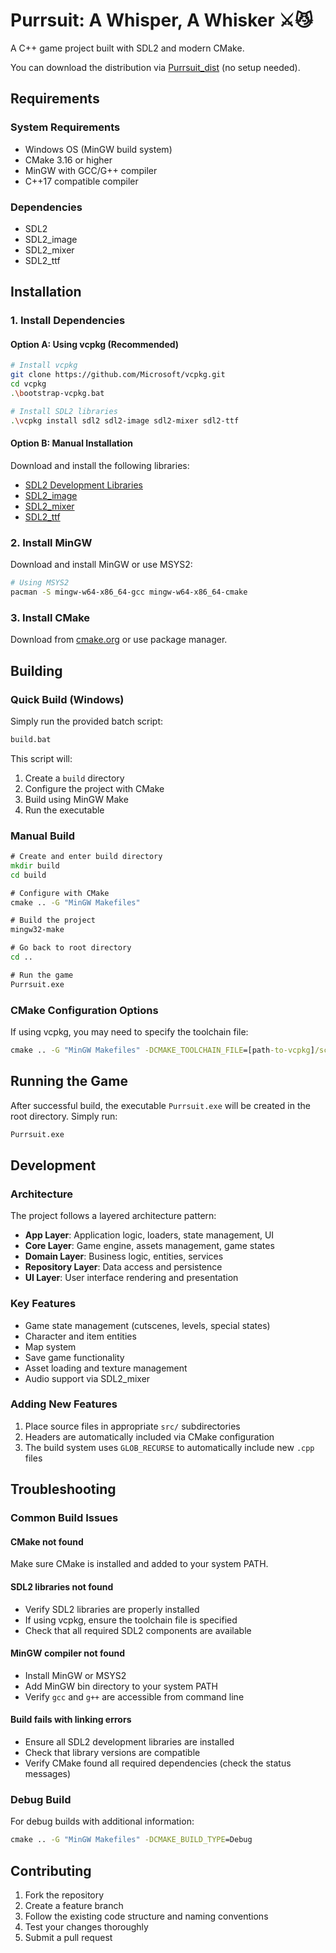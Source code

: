 # Purrsuit: A Whisper, A Whisker ⚔️😼

A C++ game project built with SDL2 and modern CMake.

You can download the distribution via [Purrsuit_dist](https://drive.google.com/drive/folders/1JwROOJ-mXMtT8RjtUZRkc9PJSjtFNx76) (no setup needed).
## Requirements

### System Requirements
- Windows OS (MinGW build system)
- CMake 3.16 or higher
- MinGW with GCC/G++ compiler
- C++17 compatible compiler

### Dependencies
- SDL2
- SDL2_image
- SDL2_mixer
- SDL2_ttf

## Installation

### 1. Install Dependencies

#### Option A: Using vcpkg (Recommended)
```bash
# Install vcpkg
git clone https://github.com/Microsoft/vcpkg.git
cd vcpkg
.\bootstrap-vcpkg.bat

# Install SDL2 libraries
.\vcpkg install sdl2 sdl2-image sdl2-mixer sdl2-ttf
```

#### Option B: Manual Installation
Download and install the following libraries:
- [SDL2 Development Libraries](https://www.libsdl.org/download-2.0.php)
- [SDL2_image](https://www.libsdl.org/projects/SDL_image/)
- [SDL2_mixer](https://www.libsdl.org/projects/SDL_mixer/)
- [SDL2_ttf](https://www.libsdl.org/projects/SDL_ttf/)

### 2. Install MinGW
Download and install MinGW or use MSYS2:
```bash
# Using MSYS2
pacman -S mingw-w64-x86_64-gcc mingw-w64-x86_64-cmake
```

### 3. Install CMake
Download from [cmake.org](https://cmake.org/download/) or use package manager.

## Building

### Quick Build (Windows)
Simply run the provided batch script:
```cmd
build.bat
```

This script will:
1. Create a `build` directory
2. Configure the project with CMake
3. Build using MinGW Make
4. Run the executable

### Manual Build
```cmd
# Create and enter build directory
mkdir build
cd build

# Configure with CMake
cmake .. -G "MinGW Makefiles"

# Build the project
mingw32-make

# Go back to root directory
cd ..

# Run the game
Purrsuit.exe
```

### CMake Configuration Options
If using vcpkg, you may need to specify the toolchain file:
```cmd
cmake .. -G "MinGW Makefiles" -DCMAKE_TOOLCHAIN_FILE=[path-to-vcpkg]/scripts/buildsystems/vcpkg.cmake
```

## Running the Game

After successful build, the executable `Purrsuit.exe` will be created in the root directory. Simply run:
```cmd
Purrsuit.exe
```

## Development

### Architecture
The project follows a layered architecture pattern:
- **App Layer**: Application logic, loaders, state management, UI
- **Core Layer**: Game engine, assets management, game states
- **Domain Layer**: Business logic, entities, services
- **Repository Layer**: Data access and persistence
- **UI Layer**: User interface rendering and presentation

### Key Features
- Game state management (cutscenes, levels, special states)
- Character and item entities
- Map system
- Save game functionality
- Asset loading and texture management
- Audio support via SDL2_mixer

### Adding New Features
1. Place source files in appropriate `src/` subdirectories
2. Headers are automatically included via CMake configuration
3. The build system uses `GLOB_RECURSE` to automatically include new `.cpp` files

## Troubleshooting

### Common Build Issues

#### CMake not found
Make sure CMake is installed and added to your system PATH.

#### SDL2 libraries not found
- Verify SDL2 libraries are properly installed
- If using vcpkg, ensure the toolchain file is specified
- Check that all required SDL2 components are available

#### MinGW compiler not found
- Install MinGW or MSYS2
- Add MinGW bin directory to your system PATH
- Verify `gcc` and `g++` are accessible from command line

#### Build fails with linking errors
- Ensure all SDL2 development libraries are installed
- Check that library versions are compatible
- Verify CMake found all required dependencies (check the status messages)

### Debug Build
For debug builds with additional information:
```cmd
cmake .. -G "MinGW Makefiles" -DCMAKE_BUILD_TYPE=Debug
```

## Contributing

1. Fork the repository
2. Create a feature branch
3. Follow the existing code structure and naming conventions
4. Test your changes thoroughly
5. Submit a pull request
